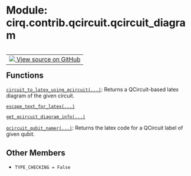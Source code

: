 <div itemscope itemtype="http://developers.google.com/ReferenceObject">
<meta itemprop="name" content="cirq.contrib.qcircuit.qcircuit_diagram" />
<meta itemprop="path" content="Stable" />
<meta itemprop="property" content="TYPE_CHECKING"/>
</div>

# Module: cirq.contrib.qcircuit.qcircuit_diagram

<!-- Insert buttons and diff -->

<table class="tfo-notebook-buttons tfo-api" align="left">

<td>
  <a target="_blank" href="https://github.com/quantumlib/cirq/tree/master/cirq/contrib/qcircuit/qcircuit_diagram.py">
    <img src="https://www.tensorflow.org/images/GitHub-Mark-32px.png" />
    View source on GitHub
  </a>
</td>
</table>







## Functions

[`circuit_to_latex_using_qcircuit(...)`](../../../cirq/contrib/circuit_to_latex_using_qcircuit.md): Returns a QCircuit-based latex diagram of the given circuit.

[`escape_text_for_latex(...)`](../../../cirq/contrib/qcircuit/escape_text_for_latex.md)

[`get_qcircuit_diagram_info(...)`](../../../cirq/contrib/qcircuit/get_qcircuit_diagram_info.md)

[`qcircuit_qubit_namer(...)`](../../../cirq/contrib/qcircuit/qcircuit_diagram/qcircuit_qubit_namer.md): Returns the latex code for a QCircuit label of given qubit.

## Other Members

* `TYPE_CHECKING = False` <a id="TYPE_CHECKING"></a>
